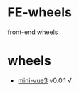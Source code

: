 # FE-wheels
front-end wheels

# wheels
- [mini-vue3](https://github.com/jCodeLife/FE-wheels/tree/main/mini-vue3) v0.0.1 √
